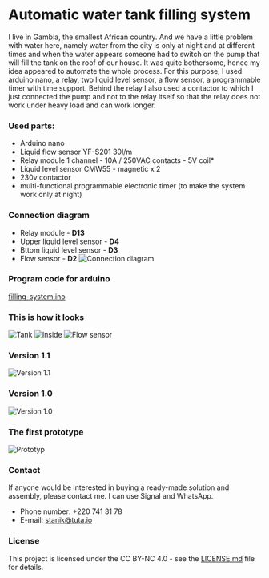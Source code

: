 # Automatic water tank filling system
I live in Gambia, the smallest African country.  And we have a little problem with water here, namely water from the city is only at night and at different times and when the water appears someone had to switch on the pump that will fill the tank on the roof of our house.  It was quite bothersome, hence my idea appeared to automate the whole process.
For this purpose, I used arduino nano, a relay, two liquid level sensor, a flow sensor, a programmable timer with time support. Behind the relay I also used a contactor to which I just connected the pump and not to the relay itself so that the relay does not work under heavy load and can work longer.

### Used parts:
* Arduino nano
* Liquid flow sensor YF-S201 30l/m
* Relay module 1 channel - 10A / 250VAC contacts - 5V coil*
* Liquid level sensor CMW55 - magnetic x 2
* 230v contactor
* multi-functional programmable electronic timer (to make the system work only at night)

### Connection diagram
* Relay module - **D13**
* Upper liquid level sensor - **D4**
* Bttom liquid level sensor - **D3**
* Flow sensor - **D2**
![Connection diagram](https://content.evernote.com/shard/s385/sh/c911d4f7-1466-4aef-b563-31e97de32083/8895f940a1ed3e16fccee87b8fa9ea96/res/850fd99f-0562-4f27-b359-a58d1b2b81e3/Projekt.png)

### Program code for arduino
[filling-system.ino](https://github.com/stanik120/Automatic-water-tank-filling-system/blob/master/filling-system.ino)

### This is how it looks
![Tank](https://content.evernote.com/shard/s385/sh/c911d4f7-1466-4aef-b563-31e97de32083/8895f940a1ed3e16fccee87b8fa9ea96/res/a3a79fa9-b262-4321-9e8a-dbca006d90e1/1586182276588.jpg)
![Inside](https://content.evernote.com/shard/s385/sh/c911d4f7-1466-4aef-b563-31e97de32083/8895f940a1ed3e16fccee87b8fa9ea96/res/8ffa80e9-89d1-4870-b099-5895e4a89e0c/20200406_140104.jpg)
![Flow sensor](https://content.evernote.com/shard/s385/sh/c911d4f7-1466-4aef-b563-31e97de32083/8895f940a1ed3e16fccee87b8fa9ea96/res/643deaec-c574-4f55-a8a5-c1504a15085f/20200406_140258.jpg)
### Version 1.1
![Version 1.1](https://content.evernote.com/shard/s385/sh/c911d4f7-1466-4aef-b563-31e97de32083/8895f940a1ed3e16fccee87b8fa9ea96/res/4f5e33a5-397c-493e-8f80-4a1d991e4dbb/20200406_115626.jpg)
### Version 1.0
![Version 1.0](https://content.evernote.com/shard/s385/sh/c911d4f7-1466-4aef-b563-31e97de32083/8895f940a1ed3e16fccee87b8fa9ea96/res/ae60dc1e-e17f-42a8-88d0-188162127816/1579833065635.jpg)
### The first prototype
![Prototyp](https://content.evernote.com/shard/s385/sh/c911d4f7-1466-4aef-b563-31e97de32083/8895f940a1ed3e16fccee87b8fa9ea96/res/01a2388f-2db1-42de-acb5-7c51f5b14108/1570472964516.jpg)

### Contact
If anyone would be interested in buying a ready-made solution and assembly, please contact me. I can use Signal and WhatsApp.
* Phone number: +220 741 31 78
* E-mail: [stanik@tuta.io](mailto:stanik@tuta.io)

### License
This project is licensed under the CC BY-NC 4.0 - see the [LICENSE.md](LICENSE.md) file for details.
